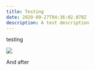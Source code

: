 ```yaml
---
title: Testing
date: 2020-09-27T04:36:02.078Z
description: A test description
---
```

testing

![](/img/img_1223.jpg)

And after